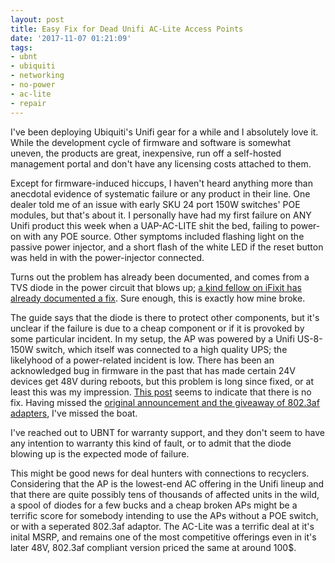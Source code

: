 ```yaml
---
layout: post
title: Easy Fix for Dead Unifi AC-Lite Access Points
date: '2017-11-07 01:21:09'
tags:
- ubnt
- ubiquiti
- networking
- no-power
- ac-lite
- repair
---
```


I've been deploying Ubiquiti's Unifi gear for a while and I absolutely love it. While the development cycle of firmware and software is somewhat uneven, the products are great, inexpensive, run off a self-hosted management portal and don't have any licensing costs attached to them. 

Except for firmware-induced hiccups, I haven't heard anything more than anecdotal evidence of systematic failure or any product in their line. One dealer told me of an issue with early SKU 24 port 150W switches' POE modules, but that's about it. I personally have had my first failure on ANY Unifi product this week when a UAP-AC-LITE shit the bed, failing to power-on with any POE source. Other symptoms included flashing light on the passive power injector, and a short flash of the white LED if the reset button was held in with the power-injector connected.  

Turns out the problem has already been documented, and comes from a TVS diode in the power circuit that blows up; [a kind fellow on iFixit has already documented a fix](https://www.ifixit.com/Guide/Ubiquiti+UniFi+AP+AC+Lite+TVS+Diode+Replacement/73360). Sure enough, this is exactly how mine broke. 

The guide says that the diode is there to protect other components, but it's unclear if the failure is due to a cheap component or if it is provoked by some particular incident. In my setup, the AP was powered by a Unifi US-8-150W switch, which itself was connected to a high quality UPS; the likelyhood of a power-related incident is low. There has been an acknowledged bug in firmware in the past that has made certain 24V devices get 48V during reboots, but this problem is long since fixed, or at least this was my impression. [This post](https://community.ubnt.com/t5/UniFi-Routing-Switching/UniFi-Switch-24v-Passive-PoE/m-p/2103593/highlight/true#M61755) seems to indicate that there is no fix. Having missed the [original announcement and the giveaway of 802.3af adapters](https://community.ubnt.com/t5/UniFi-Wireless/Warning-UAP-AC-LITE-and-UAP-AC-LR-with-UniFi-Switch-on-PoE/m-p/1771809#U1771809), I've missed the boat. 

I've reached out to UBNT for warranty support, and they don't seem to have any intention to warranty this kind of fault, or to admit that the diode blowing up is the expected mode of failure. 

This might be good news for deal hunters with connections to recyclers. Considering that the AP is the lowest-end AC offering in the Unifi lineup and that there are quite possibly tens of thousands of affected units in the wild, a spool of diodes for a few bucks and a cheap broken APs might be a terrific score for somebody intending to use the APs without a POE switch, or with a seperated 802.3af adaptor. The AC-Lite was a terrific deal at it's inital MSRP, and remains one of the most competitive offerings even in it's later 48V, 802.3af compliant version priced the same at around 100$.  